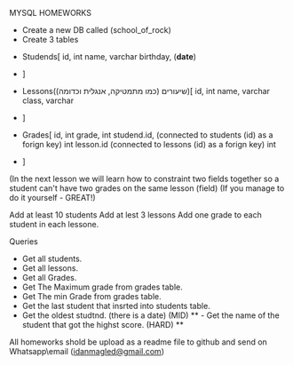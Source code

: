 MYSQL HOMEWORKS
- Create a new DB called (school_of_rock)
- Create 3 tables 
  
* Studends[
    id, int
    name, varchar
    birthday, (**date**)
* ]
  
* Lessons(שיעורים (כמו מתמטיקה, אנגלית וכדומה))[
    id, int
    name, varchar
    class, varchar
* ]
  
* Grades[
    id, int
    grade, int
    studend.id, (connected to students (id) as a forign key) int
    lesson.id (connected to lessons (id) as a forign key) int
* ]

(In the next lesson we will learn how to constraint two fields together so a student can't have two grades on the same lesson (field) (If you manage to do it yourself - GREAT!)

Add at least 10 students 
Add at lest 3 lessons
Add one grade to each student in each lessone.

Queries 
 - Get all students.
 - Get all lessons.
 - Get all Grades.
 - Get The Maximum grade from grades table.
 - Get The min Grade from grades table.
 - Get the last student that insrted into students table.
 - Get the oldest studtnd. (there is a date) (MID)
** - Get the name of the student that got the highst score. (HARD) **

All homeworks shold be upload as a readme file to github and send on Whatsapp\email (idanmagled@gmail.com)